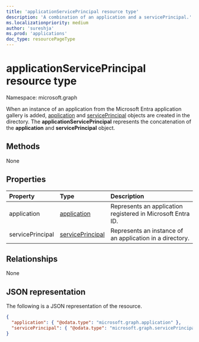 ```yaml
---
title: 'applicationServicePrincipal resource type'
description: 'A combination of an application and a servicePrincipal.'
ms.localizationpriority: medium
author: 'sureshja'
ms.prod: 'applications'
doc_type: resourcePageType
---
```


# applicationServicePrincipal resource type

Namespace: microsoft.graph

When an instance of an application from the Microsoft Entra application gallery is added, [application](../resources/application.md) and [servicePrincipal](../resources/serviceprincipal.md) objects are created in the directory. The **applicationServicePrincipal** represents the concatenation of the **application** and **servicePrincipal** object.

## Methods

None

## Properties

| Property         | Type                                                 | Description                                                     |
| :--------------- | :--------------------------------------------------- | :-------------------------------------------------------------- |
| application      | [application](../resources/application.md)           | Represents an application registered in Microsoft Entra ID. |
| servicePrincipal | [servicePrincipal](../resources/serviceprincipal.md) | Represents an instance of an application in a directory.        |

## Relationships

None

## JSON representation

The following is a JSON representation of the resource.

<!-- {
  "blockType": "resource",
  "optionalProperties": [

  ],
  "@odata.type": "microsoft.graph.applicationServicePrincipal",
  "keyProperty": "id"
}-->

```json
{
  "application": { "@odata.type": "microsoft.graph.application" },
  "servicePrincipal": { "@odata.type": "microsoft.graph.servicePrincipal" }
}
```

<!-- uuid: 16cd6b66-4b1a-43a1-adaf-3a886856ed98
2019-02-04 14:57:30 UTC -->
<!-- {
  "type": "#page.annotation",
  "description": "applicationServicePrincipal resource",
  "keywords": "",
  "section": "documentation",
  "tocPath": ""
}-->
